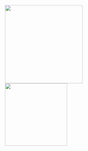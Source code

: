 <div style="
      width: 400px;
      display: block;
      margin-left: auto;
      margin-right: auto;
    ">
      <img width="250" align="center" src="https://github-readme-stats.vercel.app/api?username=DaniPraivet&show_icons=true&include_all_commits=true&hide_border=true&number_format=long&show=reviews,prs_merged,prs_merged_percentage&theme=blue_navy" />
      <img width="200" align="center" src="https://github-readme-stats.vercel.app/api/top-langs?username=DaniPraivet&layout=pie&hide_border=true&langs_count=8&theme=blue_navy" />
<br>    
</div>
